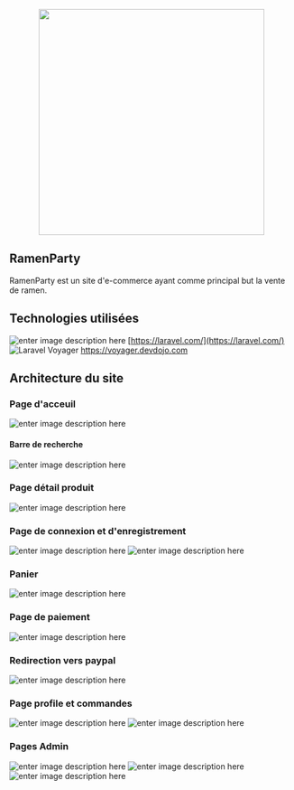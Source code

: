 <p align="center"><img src="https://i.imgur.com/rqGKyW8.png" width="400"></p>

## RamenParty

RamenParty est un site d'e-commerce ayant comme principal but la vente de ramen.

## Technologies utilisées

![enter image description here](https://raw.githubusercontent.com/laravel/art/master/logo-lockup/4%20PNG/3%20RGB/1%20Full%20Color/laravel-logolockup-rgb-red.png)
[https://laravel.com/](https://laravel.com/)
![Laravel Voyager](https://voyager.devdojo.com/assets/images/logo_dark.png)
https://voyager.devdojo.com


## Architecture du site

### Page d'acceuil

![enter image description here](https://files.legroupedamis.best/pBb4nx.png)

#### Barre de recherche
![enter image description here](https://files.legroupedamis.best/8CytzD.gif)

### Page détail produit

![enter image description here](https://files.legroupedamis.best/KduDNO.png)

### Page de connexion et d'enregistrement
![enter image description here](https://files.legroupedamis.best/7hkABk.png)
![enter image description here](https://files.legroupedamis.best/LwfkiJ.png)

### Panier
![enter image description here](https://files.legroupedamis.best/J9UbwD.png)

### Page de paiement

![enter image description here](https://files.legroupedamis.best/6YGK6h.png)

### Redirection vers paypal
![enter image description here](https://files.legroupedamis.best/QdS0ju.png)

### Page profile et commandes
![enter image description here](https://files.legroupedamis.best/DFN6EL.png)
![enter image description here](https://files.legroupedamis.best/ni3jFR.png)

### Pages Admin
![enter image description here](https://files.legroupedamis.best/KWIJdK.png)
![enter image description here](https://files.legroupedamis.best/BNQ2PQ.png)
![enter image description here](https://files.legroupedamis.best/aQtBHb.png)

<!--stackedit_data:
eyJoaXN0b3J5IjpbMTcwMzU1NjQxNiwtMTU1MTU3NzM3MSwxND
c1NDA3MzE2LC0xOTEyOTQ1NDUxLC0yOTEzNjY1NDddfQ==
-->